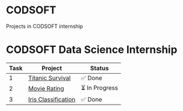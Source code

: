 # CODSOFT
Projects in CODSOFT internship 

# CODSOFT Data Science Internship

| Task | Project | Status |
|------|---------|--------|
| 1 | [Titanic Survival](Task-1-Titanic-Survival/) | ✅ Done |
| 2 | [Movie Rating](Task-2-Movie-Rating/) | ⏳ In Progress |
| 3 | [Iris Classification](Task-3-Iris-Classification/) | ✅ Done |
